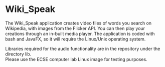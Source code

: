# Wiki_Speak
The Wiki_Speak application creates video files of words you search on Wikipedia, with images from the Flicker API. You can then play your creations through an in-built media player. The application is coded with bash and JavaFX, so it will require the Linux/Unix operating system.   

Libraries required for the audio functionality are in the repository under the directory lib.  
Please use the ECSE computer lab Linux image for testing purposes.  

